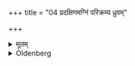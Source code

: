 +++
title = "04 प्रदक्षिणमग्निं परिक्रम्य ध्रुवम्"

+++

<details><summary>मूलम्</summary>

प्रदक्षिणमग्निं परिक्रम्य ध्रुवं दर्शयति ध्रुवाद्यौरिति ४
</details>

<details><summary>Oldenberg</summary>

4. Having circumambulated the fire so that their right sides are turned towards it, he shows her the polar star (literally, the firm one), with the verse, 'Firm is the sky' (l.l. 7).
</details>
